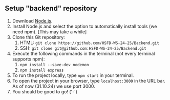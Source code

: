 Setup "backend" repository
---
1. Download [Node.js](https://nodejs.org/en).
2. Install Node.js and select the option to automatically install tools (we need npm). [This may take a while]
3. Clone this Git repository:
    1. HTML: `git clone https://github.com/HSFD-WS-24-25/Backend.git`
    2. SSH: `git clone git@github.com:HSFD-WS-24-25/Backend.git`
4. Execute the following commands in the terminal (not every terminal supports npm):
    1. `npm install --save-dev nodemon`
    2. `npm install express`
5. To run the project locally, type `npm start` in your terminal.
6. To open the project in your browser, type `localhost:3000` in the URL bar. As of now (31.10.24) we use port 3000.
7. You should be good to go! ('-')
